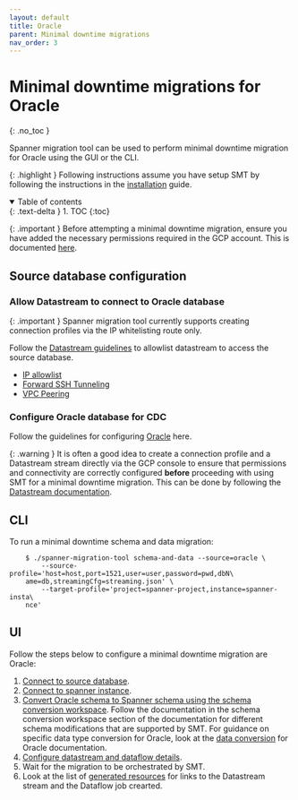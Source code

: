 ```yaml
---
layout: default
title: Oracle
parent: Minimal downtime migrations
nav_order: 3
---
```


# Minimal downtime migrations for Oracle
{: .no_toc }

Spanner migration tool can be used to perform minimal downtime migration for Oracle using the GUI or the CLI.

{: .highlight }
Following instructions assume you have setup SMT by following the instructions in the [installation](../install.md) guide.

<details open markdown="block">
  <summary>
    Table of contents
  </summary>
  {: .text-delta }
1. TOC
{:toc}
</details>

{: .important }
Before attempting a minimal downtime migration, ensure you have added the necessary permissions required in the GCP account. This is documented [here](../permissions.md).

## Source database configuration

### Allow Datastream to connect to Oracle database

{: .important }
Spanner migration tool currently supports creating connection profiles via the IP whitelisting route only.

Follow the [Datastream guidelines](https://cloud.google.com/datastream/docs/network-connectivity-options)
to allowlist datastream to access the source database.

- [IP allowlist](https://cloud.google.com/datastream/docs/network-connectivity-options#ipallowlists)
- [Forward SSH Tunneling](https://cloud.google.com/datastream/docs/network-connectivity-options#sshtunnel)
- [VPC Peering](https://cloud.google.com/datastream/docs/network-connectivity-options#privateconnectivity)

### Configure Oracle database for CDC

Follow the guidelines for configuring [Oracle](https://cloud.google.com/datastream/docs/configure-your-source-oracle-database) here.

{: .warning }
It is often a good idea to create a connection profile and a Datastream stream directly via the GCP console to ensure that permissions and connectivity are correctly configured **before** proceeding with using
SMT for a minimal downtime migration. This can be done by following the [Datastream documentation](https://cloud.google.com/datastream/docs/create-a-stream).

## CLI

To run a minimal downtime schema and data migration:

        $ ./spanner-migration-tool schema-and-data --source=oracle \
            --source-profile='host=host,port=1521,user=user,password=pwd,dbN\
        ame=db,streamingCfg=streaming.json' \
            --target-profile='project=spanner-project,instance=spanner-insta\
        nce'

## UI

Follow the steps below to configure a minimal downtime migration are Oracle:

1. [Connect to source database](../ui/connect-source.md).
2. [Connect to spanner instance](../ui/connect-spanner.md).
3. [Convert Oracle schema to Spanner schema using the schema conversion workspace](../ui/schema-conv/schema-conv.md). Follow the documentation in the schema conversion workspace section of the documentation for different schema modifications that are supported by SMT. For guidance on specific data type conversion for Oracle, look at the [data conversion](../data-types/oracle.md) for Oracle documentation.
4. [Configure datastream and dataflow details](../ui/prepare-migration/prepare.md).
5. Wait for the migration to be orchestrated by SMT.
6. Look at the list of [generated resources](../ui/prepare-migration/monitor.md/#generated-resources) for links to the Datastream stream and the Dataflow job crearted.
